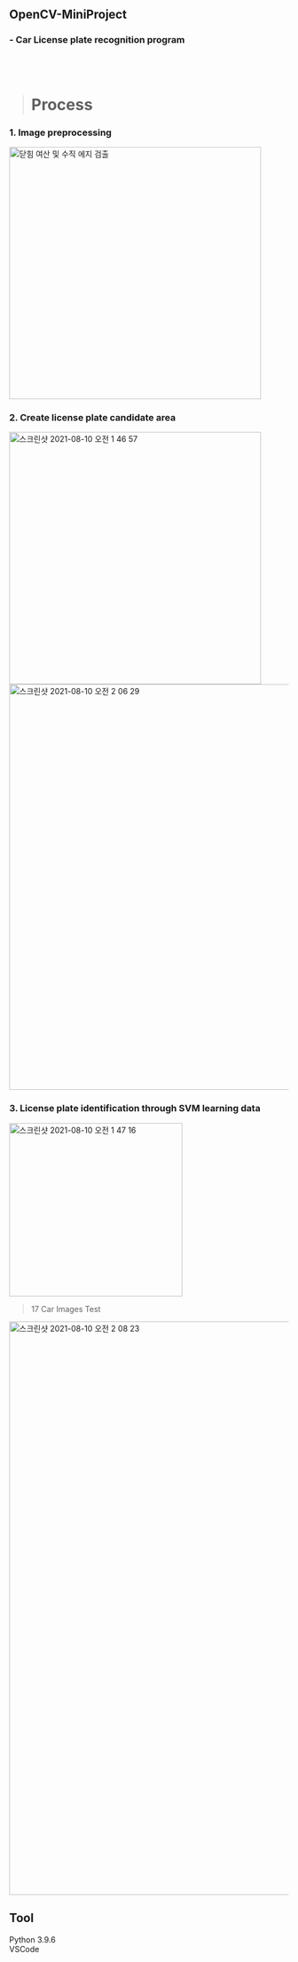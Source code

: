 ## OpenCV-MiniProject
### - Car License plate recognition program

<br/>
<br/>

> #  Process
### 1. Image preprocessing
<img width="454" alt="닫힘 여산 및 수직 에지 검출" src="https://user-images.githubusercontent.com/85235063/128740947-6a6aa2cc-7abd-4179-ab63-5c3118f78dfc.png">

### 2. Create license plate candidate area
<img width="454" alt="스크린샷 2021-08-10 오전 1 46 57" src="https://user-images.githubusercontent.com/85235063/128743222-2124fc48-3484-4f67-a8c0-9b1a02b5291b.png">
<img width="730" alt="스크린샷 2021-08-10 오전 2 06 29" src="https://user-images.githubusercontent.com/85235063/128745714-46c559f6-0832-410e-8e7e-985a29a48cd4.png">

### 3. License plate identification through SVM learning data
<img width="312" alt="스크린샷 2021-08-10 오전 1 47 16" src="https://user-images.githubusercontent.com/85235063/128745447-f6063981-faff-4b68-84b0-b9587879c7ac.png">


> 17 Car Images Test
<img width="1032" alt="스크린샷 2021-08-10 오전 2 08 23" src="https://user-images.githubusercontent.com/85235063/128746070-ab40013c-e2b7-4e7d-a380-fdf9719efc87.png">



## Tool
Python 3.9.6<br/>
VSCode

